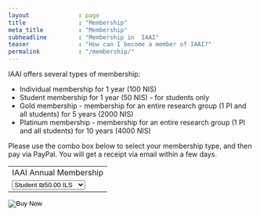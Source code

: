 ```yaml
---
layout              : page
title               : "Membership"
meta_title          : "Membership"
subheadline         : "Membership in  IAAI"
teaser              : "How can I become a member of IAAI?"
permalink           : "/membership/"
---
```


IAAI offers several types of membership:

* Individual membership for 1 year (100 NIS)
* Student membership for 1 year (50 NIS) - for students only
* Gold membership - membership for an entire research group (1 PI and all students) for 5 years (2000 NIS)
* Platinum membership - membership for an entire research group (1 PI and all students) for 10 years (4000 NIS)

 

Please use the combo box below to select your membership type, and then pay via PayPal.
You will get a receipt via email within a few days.


<form action="https://www.paypal.com/cgi-bin/webscr" method="post" target="_top">
<input type="hidden" name="cmd" value="_s-xclick" />
<input type="hidden" name="hosted_button_id" value="XVMUM76VBJEYA" />
<table>
<tr>
<td>
<input type="hidden" name="on0" value="IAAI Annual Membership"/>
IAAI Annual Membership
</td>
</tr>
<tr>
<td>
<select name="os0">
<option value="Student">
Student ₪50.00 ILS
</option>
<option value="Regular">
Regular ₪100.00 ILS
</option>
</select>
</td>
</tr>
</table>
<input type="hidden" name="currency_code" value="ILS" />
<input type="image" src="https://www.paypalobjects.com/en_US/i/btn/btn_buynowCC_LG.gif" border="0" name="submit" title="PayPal - The safer, easier way to pay online!" alt="Buy Now" />
</form>

